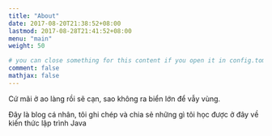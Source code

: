 ```yaml
---
title: "About"
date: 2017-08-20T21:38:52+08:00
lastmod: 2017-08-28T21:41:52+08:00
menu: "main"
weight: 50

# you can close something for this content if you open it in config.toml.
comment: false
mathjax: false
---
```


Cứ mãi ở ao làng rồi sẽ cạn, sao không ra biển lớn để vẫy vùng.


Đây là blog cá nhân, tôi ghi chép và chia sẻ những gì tôi học được ở đây về kiến thức lập trình Java

